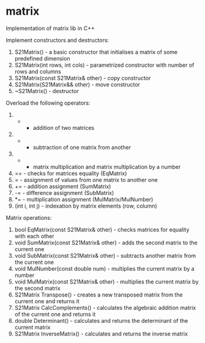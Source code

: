 # matrix
Implementation of matrix lib in C++

Implement constructors and destructors:
1. S21Matrix() - a basic constructor that initialises a matrix of some predefined dimension
2. S21Matrix(int rows, int cols) - parametrized constructor with number of rows and columns
3. S21Matrix(const S21Matrix& other) - copy constructor
4. S21Matrix(S21Matrix&& other) - move constructor
5. ~S21Matrix() - destructor

Overload the following operators:
1. + - addition of two matrices
2. - - subtraction of one matrix from another
3. * - matrix multiplication and matrix multiplication by a number
4. == - checks for matrices equality (EqMatrix)
5. = - assignment of values from one matrix to another one
6. += - addition assignment (SumMatrix)
7. -= - difference assignment (SubMatrix)
8. *= - multiplication assignment (MulMatrix/MulNumber)
9. (int i, int j) - indexation by matrix elements (row, column)

Matrix operations:
1. bool EqMatrix(const S21Matrix& other) - checks matrices for equality with each other
2. void SumMatrix(const S21Matrix& other) - adds the second matrix to the current one
3. void SubMatrix(const S21Matrix& other) - subtracts another matrix from the current one
4. void MulNumber(const double num) - multiplies the current matrix by a number
5. void MulMatrix(const S21Matrix& other) - multiplies the current matrix by the second matrix
6. S21Matrix Transpose() - creates a new transposed matrix from the current one and returns it
7. S21Matrix CalcComplements() - calculates the algebraic addition matrix of the current one and returns it
8. double Determinant() - calculates and returns the determinant of the current matrix
9. S21Matrix InverseMatrix() - calculates and returns the inverse matrix
